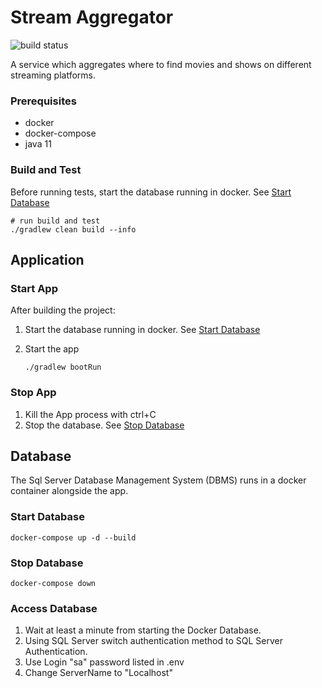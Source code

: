 # Stream Aggregator

![build status](https://github.com/pelletier2017/stream-aggregator/workflows/Build/badge.svg)

A service which aggregates where to find movies and shows on different streaming platforms.

### Prerequisites
- docker
- docker-compose
- java 11

### Build and Test
Before running tests, start the database running in docker. See [Start Database](#start-database)
```
# run build and test
./gradlew clean build --info
```

## Application
### Start App
After building the project:

1. Start the database running in docker. See [Start Database](#start-database)

1. Start the app
    ```
    ./gradlew bootRun
    ```
### Stop App
1. Kill the App process with ctrl+C
1. Stop the database. See [Stop Database](#stop-database)

## Database
The Sql Server Database Management System (DBMS) runs in a docker container alongside the app.
### Start Database
```
docker-compose up -d --build
```

### Stop Database
```
docker-compose down
```

### Access Database
1. Wait at least a minute from starting the Docker Database.
2. Using SQL Server switch authentication method to SQL Server Authentication. 
3. Use Login "sa" password listed in .env
4. Change ServerName to "Localhost" 

